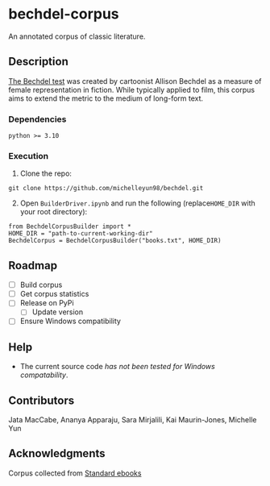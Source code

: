 # bechdel-corpus

An annotated corpus of classic literature.

## Description

[The Bechdel test](https://en.wikipedia.org/wiki/Bechdel_test) was created by cartoonist Allison Bechdel as a measure of female representation in fiction. While typically applied to film, this corpus aims to extend the metric to the medium of long-form text.

### Dependencies

```
python >= 3.10
```

### Execution

1. Clone the repo:
```
git clone https://github.com/michelleyun98/bechdel.git
```
2. Open `BuilderDriver.ipynb` and run the following (replace`HOME_DIR` with your root directory):
```
from BechdelCorpusBuilder import *
HOME_DIR = "path-to-current-working-dir"
BechdelCorpus = BechdelCorpusBuilder("books.txt", HOME_DIR)
```

## Roadmap

- [ ] Build corpus
- [ ] Get corpus statistics
- [ ] Release on PyPi
    - [ ] Update version
- [ ] Ensure Windows compatibility

## Help
* The current source code *has not been tested for Windows compatability*. 

## Contributors

Jata MacCabe, Ananya Apparaju, Sara Mirjalili, Kai Maurin-Jones, Michelle Yun

## Acknowledgments
Corpus collected from [Standard ebooks](https://standardebooks.org)
